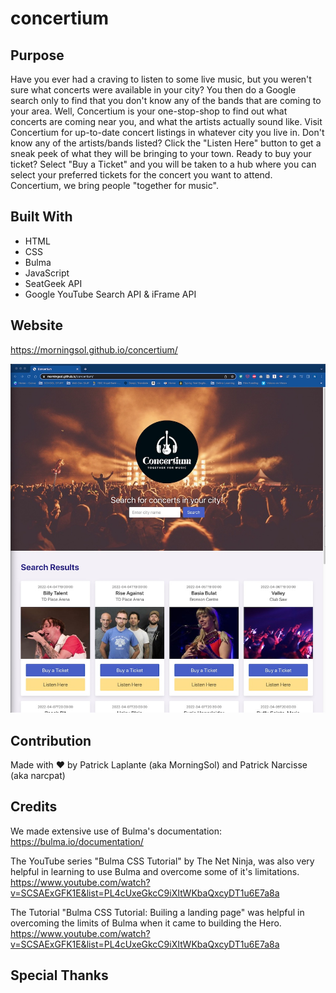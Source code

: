# concertium

## Purpose

Have you ever had a craving to listen to some live music, but you weren't sure what concerts were available in your city? You then do a Google search only to find that you don't know any of the bands that are coming to your area. Well, Concertium is your one-stop-shop to find out what concerts are coming near you, and what the artists actually sound like. Visit Concertium for up-to-date concert listings in whatever city you live in. Don't know any of the artists/bands listed? Click the "Listen Here" button to get a sneak peek of what they will be bringing to your town. Ready to buy your ticket? Select "Buy a Ticket" and you will be taken to a hub where you can select your preferred tickets for the concert you want to attend. Concertium, we bring people "together for music".

## Built With

- HTML
- CSS
- Bulma
- JavaScript
- SeatGeek API
- Google YouTube Search API & iFrame API

## Website

https://morningsol.github.io/concertium/

![Screenshot of Concertium](/assets/images/Concertium_Screenshot.jpg)

## Contribution

Made with ❤️ by Patrick Laplante (aka MorningSol) and Patrick Narcisse (aka narcpat)

## Credits

We made extensive use of Bulma's documentation: https://bulma.io/documentation/

The YouTube series "Bulma CSS Tutorial" by The Net Ninja, was also very helpful in learning to use Bulma and overcome some of it's limitations.
https://www.youtube.com/watch?v=SCSAExGFK1E&list=PL4cUxeGkcC9iXItWKbaQxcyDT1u6E7a8a

The Tutorial "Bulma CSS Tutorial: Builing a landing page" was helpful in overcoming the limits of Bulma when it came to building the Hero.
https://www.youtube.com/watch?v=SCSAExGFK1E&list=PL4cUxeGkcC9iXItWKbaQxcyDT1u6E7a8a

## Special Thanks

<!-- Add special thanks if any -->
